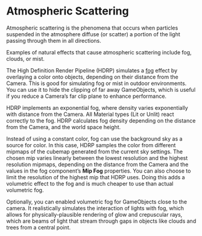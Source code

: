 # Atmospheric Scattering

Atmospheric scattering is the phenomena that occurs when particles suspended in the atmosphere diffuse (or scatter) a portion of the light passing through them in all directions.

Examples of natural effects that cause atmospheric scattering include fog, clouds, or mist. 

The High Definition Render Pipeline (HDRP) simulates a [fog](Override-Fog.md) effect by overlaying a color onto objects, depending on their distance from the Camera. This is good for simulating fog or mist in outdoor environments. You can use it to hide the clipping of far away GameObjects, which is useful if you reduce a Camera’s far clip plane to enhance performance.

HDRP implements an exponential fog, where density varies exponentially with distance from the Camera. All Material types (Lit or Unlit) react correctly to the fog. HDRP calculates fog density depending on the distance from the Camera, and the world space height.

Instead of using a constant color, fog can use the background sky as a source for color. In this case, HDRP samples the color from different mipmaps of the cubemap generated from the current sky settings. The chosen mip varies linearly between the lowest resolution and the highest resolution mipmaps, depending on the distance from the Camera and the values in the fog component’s **Mip Fog** properties. You can also choose to limit the resolution of the highest mip that HDRP uses. Doing this adds a volumetric effect to the fog and is much cheaper to use than actual volumetric fog.

Optionally, you can enabled volumetric fog for GameObjects close to the camera. It realistically simulates the interaction of lights with fog, which allows for physically-plausible rendering of glow and crepuscular rays, which are beams of light that stream through gaps in objects like clouds and trees from a central point.
